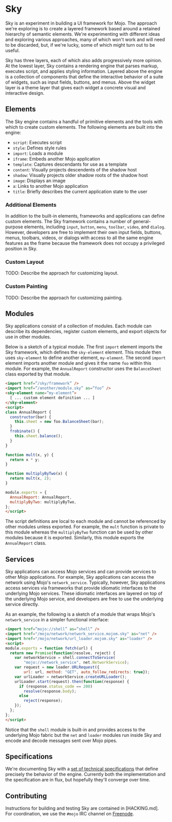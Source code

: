 Sky
===

Sky is an experiment in building a UI framework for Mojo.  The approach we're
exploring is to create a layered framework based around a retained hierarchy of
semantic elements.  We're experimenting with different ideas and exploring
various approaches, many of which won't work and will need to be discarded, but,
if we're lucky, some of which might turn out to be useful.

Sky has three layers, each of which also adds progressively more opinion.  At
the lowest layer, Sky contains a rendering engine that parses markup, executes
script, and applies styling information.  Layered above the engine is a
collection of components that define the interactive behavior of a suite of
widgets, such as input fields, buttons, and menus.  Above the widget layer is a
theme layer that gives each widget a concrete visual and interactive design.

Elements
--------

The Sky engine contains a handful of primitive elements and the tools with which
to create custom elements.  The following elements are built into the engine:

 - ``script``: Executes script
 - ``style``: Defines style rules
 - ``import``: Loads a module
 - ``iframe``: Embeds another Mojo application
 - ``template``: Captures descendants for use as a template
 - ``content``: Visually projects descendents of the shadow host
 - ``shadow``: Visually projects older shadow roots of the shadow host
 - ``image``: Displays an image
 - ``a``: Links to another Mojo application
 - ``title``: Briefly describes the current application state to the user

### Additional Elements ###

In addition to the built-in elements, frameworks and applications can define
custom elements.  The Sky framework contains a number of general-purpose
elements, including ``input``, ``button``, ``menu``, ``toolbar``, ``video``, and
``dialog``.  However, developers are free to implement their own input fields,
buttons, menus, toolbars, videos, or dialogs with access to all the same engine
features as the frame because the framework does not occupy a privileged
position in Sky.

### Custom Layout ###

TODO: Describe the approach for customizing layout.

### Custom Painting ###

TODO: Describe the approach for customizing painting.

Modules
-------

Sky applications consist of a collection of modules.  Each module can describe
its dependencies, register custom elements, and export objects for use in other
modules.

Below is a sketch of a typical module.  The first ``import`` element imports the
Sky framework, which defines the ``sky-element`` element.  This module then uses
``sky-element`` to define another element, ``my-element``. The second ``import``
element imports another module and gives it the name ``foo`` within this module.
For example, the ``AnnualReport`` constructor uses the ``BalanceSheet`` class
exported by that module.

```html
<import href=”/sky/framework” />
<import href=”/another/module.sky” as=”foo” />
<sky-element name=”my-element”>
  [ ... custom element definition ... ]
</sky-element>
<script>
class AnnualReport {
  constructor(bar) {
    this.sheet = new foo.BalanceSheet(bar);
  }
  frobinate() {
    this.sheet.balance();
  }
}

function mult(x, y) {
  return x * y;
}

function multiplyByTwo(x) {
  return mult(x, 2);
}

module.exports = {
  AnnualReport: AnnualReport,
  multiplyByTwo: multiplyByTwo,
};
</script>
```

The script definitions are local to each module and cannot be referenced by
other modules unless exported.  For example, the ``mult`` function is private to
this module whereas the ``multiplyByTwo`` function can be used by other modules
because it is exported.  Similarly, this module exports the ``AnnualReport``
class.

Services
--------

Sky applications can access Mojo services and can provide services to other Mojo
applications.  For example, Sky applications can access the network using Mojo's
``network_service``.  Typically, however, Sky applications access services via
frameworks that provide idiomatic interfaces to the underlying Mojo services.
These idiomatic interfaces are layered on top of the underlying Mojo service,
and developers are free to use the underlying service directly.

As an example, the following is a sketch of a module that wraps Mojo's
``network_service`` in a simpler functional interface:

```html
<import href=”mojo://shell” as=”shell” />
<import href="/mojo/network/network_service.mojom.sky" as="net" />
<import href="/mojo/network/url_loader.mojom.sky" as="loader" />
<script>
module.exports = function fetch(url) {
  return new Promise(function(resolve, reject) {
    var networkService = shell.connectToService(
        "mojo://network_service", net.NetworkService);
    var request = new loader.URLRequest({
        url: url, method: "GET", auto_follow_redirects: true});
    var urlLoader = networkService.createURLLoader();
    urlLoader.start(request).then(function(response) {
      if (response.status_code == 200)
        resolve(response.body);
      else
        reject(response);
    });
  };
};
</script>
```

Notice that the ``shell`` module is built-in and provides access to the
underlying Mojo fabric but the ``net`` and ``loader`` modules run inside Sky and
encode and decode messages sent over Mojo pipes.

Specifications
--------------

We're documenting Sky with a [set of technical specifications](specs) that
define precisely the behavior of the engine.  Currently both the implementation
and the specification are in flux, but hopefully they'll converge over time.

Contributing
------------

Instructions for building and testing Sky are contained in [HACKING.md]. For
coordination, we use the ``#mojo`` IRC channel on
[Freenode](https://freenode.net/).
